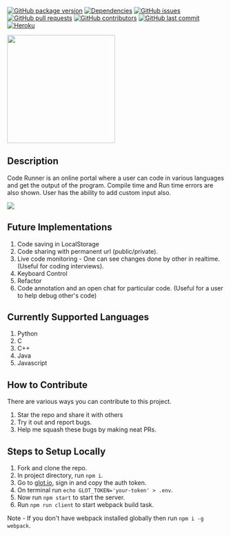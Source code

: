 [![GitHub package version](https://img.shields.io/github/package-json/v/itaditya/Code-Runner.svg?style=flat-square)](https://github.com/itaditya/Code-Runner) [![Dependencies](https://david-dm.org/itaditya/Code-Runner.svg?style=flat-square)](https://github.com/itaditya/Code-Runner/network/dependencies) [![GitHub issues](https://img.shields.io/github/issues/itaditya/Code-Runner.svg?style=flat-square)](https://github.com/itaditya/Code-Runner/issues) [![GitHub pull requests](https://img.shields.io/github/issues-pr/itaditya/Code-Runner.svg?style=flat-square)](https://github.com/itaditya/Code-Runner/pulls) [![GitHub contributors](https://img.shields.io/github/contributors/itaditya/Code-Runner.svg?style=flat-square)](https://github.com/itaditya/Code-Runner/graphs/contributors) [![GitHub last commit](https://img.shields.io/github/last-commit/itaditya/Code-Runner.svg?style=flat-square)](https://github.com/itaditya/Code-Runner/commits/master) [![Heroku](http://heroku-badge.herokuapp.com/?app=codingrunner&style=flat)](codingrunner.herokuapp.com)


<img src="https://raw.githubusercontent.com/fromdenisvieira/Code-Runner/master/code-runner-2.jpg"  width="250">


 
## Description

 Code Runner is an online portal where a user can code in various languages and get the output of the program. Compile time and Run time errors are also shown. User has the ability to add custom input also.

![](https://i.imgur.com/8zOVrfH.gif)

## Future Implementations

 1. Code saving in LocalStorage
 2. Code sharing with permanent url (public/private).
 3. Live code monitoring - One can see changes done by other in realtime. (Useful for coding interviews).
 4. Keyboard Control
 5. Refactor
 6. Code annotation and an open chat for particular code. (Useful for a user to help debug other's code)
 
## Currently Supported Languages
 1. Python
 2. C
 3. C++
 4. Java
 5. Javascript

## How to Contribute

 There are various ways you can contribute to this project.

  1. Star the repo and share it with others
  2. Try it out and report bugs.
  3. Help me squash these bugs by making neat PRs.

## Steps to Setup Locally

 1. Fork and clone the repo.
 2. In project directory, run `npm i`.
 3. Go to [glot.io](https://glot.io/account/token), sign in and copy the auth token.
 4. On terminal run `echo GLOT_TOKEN='your-token' > .env`.
 5. Now run `npm start` to start the server.
 6. Run `npm run client` to start webpack build task.

  Note - If you don't have webpack installed globally then run `npm i -g webpack`.
